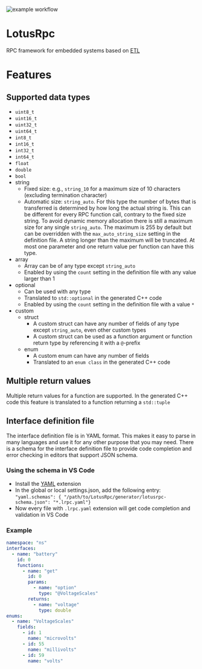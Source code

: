 ![example workflow](https://github.com/tzijnge/LotusRpc/actions/workflows/cmake.yml/badge.svg)

# LotusRpc
RPC framework for embedded systems based on [ETL](https://github.com/ETLCPP/etl)

# Features
## Supported data types
- `uint8_t`
- `uint16_t`
- `uint32_t`
- `uint64_t`
- `int8_t`
- `int16_t`
- `int32_t`
- `int64_t`
- `float`
- `double`
- `bool`
- string
  - Fixed size: e.g., `string_10` for a maximum size of 10 characters (excluding termination character)
  - Automatic size: `string_auto`. For this type the number of bytes that is transferred is determined by how long the actual string is. This can be different for every RPC function call, contrary to the fixed size string. To avoid dynamic memory allocation there is still a maximum size for any single `string_auto`. The maximum is 255 by default but can be overridden with the `max_auto_string_size` setting in the definition file. A string longer than the maximum  will be truncated. At most one parameter and one return value per function can have this type.
- array
  - Array can be of any type except `string_auto`
  - Enabled by using the `count` setting in the definition file with any value larger than 1
- optional
  - Can be used with any type
  - Translated to `std::optional` in the generated C++ code
  - Enabled by using the `count` setting in the definition file with a value `*`
- custom
  - struct
    - A custom struct can have any number of fields of any type except `string_auto`, even other custom types
    - A custom struct can be used as a function argument or function return type by referencing it with a `@`-prefix
  - enum
    - A custom enum can have any number of fields
    - Translated to an `enum class` in the generated C++ code

## Multiple return values
Multiple return values for a function are supported. In the generated C++ code this feature is translated to a function returning a `std::tuple`

## Interface definition file
The interface definition file is in YAML format. This makes it easy to parse in many languages and use it for any other purpose that you may need. There is a schema for the interface definition file to provide code completion and error checking in editors that support JSON schema.

### Using the schema in VS Code
* Install the [YAML](https://marketplace.visualstudio.com/items?itemName=redhat.vscode-yaml) extension
* In the global or local settings.json, add the following entry: `"yaml.schemas": { "/path/to/LotusRpc/generator/lotusrpc-schema.json": "*.lrpc.yaml"}`
* Now every file with `.lrpc.yaml` extension will get code completion and validation in VS Code

### Example
``` yaml
namespace: "ns"
interfaces:
  - name: "battery"
    id: 0
    functions:
      - name: "get"
        id: 0
        params:
          - name: "option"
            type: "@VoltageScales"
        returns:
          - name: "voltage"
            type: double
enums:
  - name: "VoltageScales"
    fields:
      - id: 1
        name: "microvolts"
      - id: 55
        name: "millivolts"
      - id: 59
        name: "volts"
```